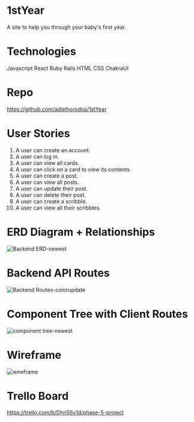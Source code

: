 # 1stYear
A site to help you through your baby's first year.

# Technologies 
Javascript React Ruby Rails HTML CSS ChakraUI

# Repo 
https://github.com/adielhorodna/1stYear

# User Stories
1. A user can create an account.
2. A user can log in.
3. A user can view all cards.
4. A user can click on a card to view its contents.
5. A user can create a post.
6. A user can view all posts.
7. A user can update their post.
8. A user can delete their post.
9. A user can create a scribble.
10. A user can view all their scribbles.

# ERD Diagram + Relationships
![Backend ERD-newest](https://user-images.githubusercontent.com/114962321/228722331-7a68b88c-3037-40ec-8d25-516d6bac8840.png)

# Backend API Routes
![Backend Routes-colorupdate](https://user-images.githubusercontent.com/114962321/225198111-22c82609-6ec1-4798-822b-cf2aa122ee7a.png)

# Component Tree with Client Routes
![component tree-newest](https://user-images.githubusercontent.com/114962321/228721756-b8f327ac-9148-46cd-b7a3-b59f7c1990dc.png)

# Wireframe 
![wireframe](https://user-images.githubusercontent.com/114962321/225041542-fe7d5220-c28c-4690-bd0c-818646b79a7c.png)

# Trello Board
https://trello.com/b/Dhn5Sv1d/phase-5-project
